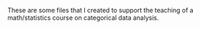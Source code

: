 These are some files that I created to support the teaching of a math/statistics course on categorical data analysis.
